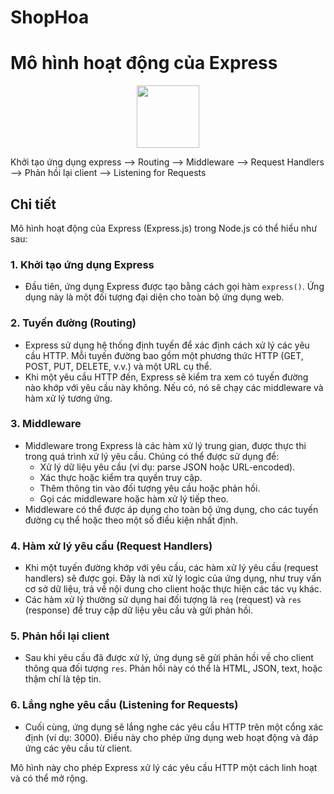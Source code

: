 # ShopHoa



# Mô hình hoạt động của Express

<div id="header" align="center">
  <img src="https://media.giphy.com/media/M9gbBd9nbDrOTu1Mqx/giphy.gif" width="100"/>
</div>

Khởi tạo ứng dụng express --> Routing --> Middleware --> Request Handlers --> Phản hồi lại client --> Listening for Requests

## Chi tiết

Mô hình hoạt động của Express (Express.js) trong Node.js có thể hiểu như sau:

### 1. **Khởi tạo ứng dụng Express**
   - Đầu tiên, ứng dụng Express được tạo bằng cách gọi hàm `express()`. Ứng dụng này là một đối tượng đại diện cho toàn bộ ứng dụng web.

### 2. **Tuyến đường (Routing)**
   - Express sử dụng hệ thống định tuyến để xác định cách xử lý các yêu cầu HTTP. Mỗi tuyến đường bao gồm một phương thức HTTP (GET, POST, PUT, DELETE, v.v.) và một URL cụ thể.
   - Khi một yêu cầu HTTP đến, Express sẽ kiểm tra xem có tuyến đường nào khớp với yêu cầu này không. Nếu có, nó sẽ chạy các middleware và hàm xử lý tương ứng.

### 3. **Middleware**
   - Middleware trong Express là các hàm xử lý trung gian, được thực thi trong quá trình xử lý yêu cầu. Chúng có thể được sử dụng để:
     - Xử lý dữ liệu yêu cầu (ví dụ: parse JSON hoặc URL-encoded).
     - Xác thực hoặc kiểm tra quyền truy cập.
     - Thêm thông tin vào đối tượng yêu cầu hoặc phản hồi.
     - Gọi các middleware hoặc hàm xử lý tiếp theo.
   - Middleware có thể được áp dụng cho toàn bộ ứng dụng, cho các tuyến đường cụ thể hoặc theo một số điều kiện nhất định.

### 4. **Hàm xử lý yêu cầu (Request Handlers)**
   - Khi một tuyến đường khớp với yêu cầu, các hàm xử lý yêu cầu (request handlers) sẽ được gọi. Đây là nơi xử lý logic của ứng dụng, như truy vấn cơ sở dữ liệu, trả về nội dung cho client hoặc thực hiện các tác vụ khác.
   - Các hàm xử lý thường sử dụng hai đối tượng là `req` (request) và `res` (response) để truy cập dữ liệu yêu cầu và gửi phản hồi.

### 5. **Phản hồi lại client**
   - Sau khi yêu cầu đã được xử lý, ứng dụng sẽ gửi phản hồi về cho client thông qua đối tượng `res`. Phản hồi này có thể là HTML, JSON, text, hoặc thậm chí là tệp tin.

### 6. **Lắng nghe yêu cầu (Listening for Requests)**
   - Cuối cùng, ứng dụng sẽ lắng nghe các yêu cầu HTTP trên một cổng xác định (ví dụ: 3000). Điều này cho phép ứng dụng web hoạt động và đáp ứng các yêu cầu từ client.

Mô hình này cho phép Express xử lý các yêu cầu HTTP một cách linh hoạt và có thể mở rộng.
